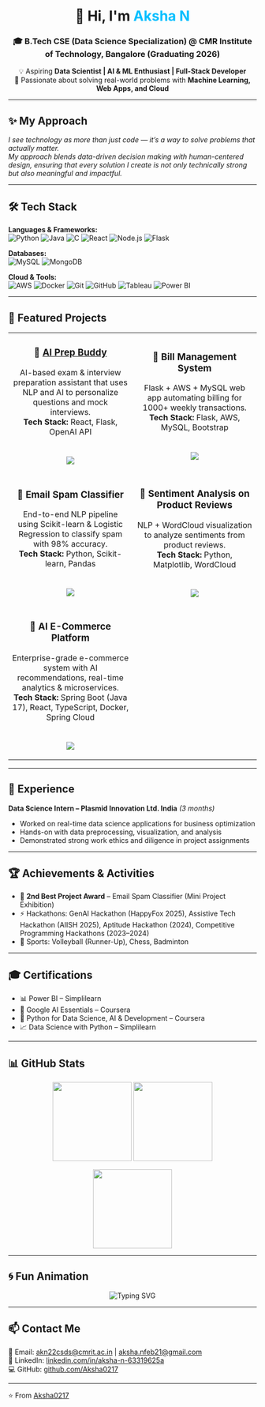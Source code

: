 <!-- Animated Header -->
<h1 align="center">
  👋 Hi, I'm <span style="color:#00BFFF;">Aksha N</span>
</h1>

<h3 align="center">
  🎓 B.Tech CSE (Data Science Specialization) @ CMR Institute of Technology, Bangalore (Graduating 2026)
</h3>

<p align="center">
  💡 Aspiring <b>Data Scientist | AI & ML Enthusiast | Full-Stack Developer</b><br/>
  🚀 Passionate about solving real-world problems with <b>Machine Learning, Web Apps, and Cloud</b>
</p>

---

## ✨ My Approach  
_I see technology as more than just code — it’s a way to solve problems that actually matter._  
_My approach blends data-driven decision making with human-centered design, ensuring that every solution I create is not only technically strong but also meaningful and impactful._

---

## 🛠 Tech Stack  

**Languages & Frameworks:**  
![Python](https://img.shields.io/badge/Python-3776AB?style=for-the-badge&logo=python&logoColor=white)
![Java](https://img.shields.io/badge/Java-ED8B00?style=for-the-badge&logo=java&logoColor=white)
![C](https://img.shields.io/badge/C-00599C?style=for-the-badge&logo=c&logoColor=white)
![React](https://img.shields.io/badge/React-20232A?style=for-the-badge&logo=react&logoColor=61DAFB)
![Node.js](https://img.shields.io/badge/Node.js-43853D?style=for-the-badge&logo=node-dot-js&logoColor=white)
![Flask](https://img.shields.io/badge/Flask-000000?style=for-the-badge&logo=flask&logoColor=white)

**Databases:**  
![MySQL](https://img.shields.io/badge/MySQL-005C84?style=for-the-badge&logo=mysql&logoColor=white)
![MongoDB](https://img.shields.io/badge/MongoDB-4EA94B?style=for-the-badge&logo=mongodb&logoColor=white)

**Cloud & Tools:**  
![AWS](https://img.shields.io/badge/AWS-232F3E?style=for-the-badge&logo=amazon-aws&logoColor=white)
![Docker](https://img.shields.io/badge/Docker-2496ED?style=for-the-badge&logo=docker&logoColor=white)
![Git](https://img.shields.io/badge/Git-F05032?style=for-the-badge&logo=git&logoColor=white)
![GitHub](https://img.shields.io/badge/GitHub-100000?style=for-the-badge&logo=github&logoColor=white)
![Tableau](https://img.shields.io/badge/Tableau-E97627?style=for-the-badge&logo=tableau&logoColor=white)
![Power BI](https://img.shields.io/badge/Power%20BI-F2C811?style=for-the-badge&logo=power-bi&logoColor=black)

---

## 🚀 Featured Projects  

<div align="center">

<table>
<tr>
<td width="50%" align="center">
  
### 🧠 [AI Prep Buddy](https://ai-prep-buddy-an.netlify.app/)
AI-based exam & interview preparation assistant that uses NLP and AI to personalize questions and mock interviews.  
<b>Tech Stack:</b> React, Flask, OpenAI API  
<br><br>
<img src="https://img.shields.io/badge/AI%20Prep%20Buddy-00C4CC?style=for-the-badge&logo=react&logoColor=white"/>

</td>
<td width="50%" align="center">

### 💸 Bill Management System  
Flask + AWS + MySQL web app automating billing for 1000+ weekly transactions.  
<b>Tech Stack:</b> Flask, AWS, MySQL, Bootstrap  
<br><br>
<img src="https://img.shields.io/badge/Bill%20Manager-0078D7?style=for-the-badge&logo=flask&logoColor=white"/>

</td>
</tr>

<tr>
<td width="50%" align="center">

### 🧬 Email Spam Classifier  
End-to-end NLP pipeline using Scikit-learn & Logistic Regression to classify spam with 98% accuracy.  
<b>Tech Stack:</b> Python, Scikit-learn, Pandas  
<br><br>
<img src="https://img.shields.io/badge/Spam%20Classifier-FF6F00?style=for-the-badge&logo=python&logoColor=white"/>

</td>
<td width="50%" align="center">

### 💬 Sentiment Analysis on Product Reviews  
NLP + WordCloud visualization to analyze sentiments from product reviews.  
<b>Tech Stack:</b> Python, Matplotlib, WordCloud  
<br><br>
<img src="https://img.shields.io/badge/Sentiment%20Analysis-FFD700?style=for-the-badge&logo=python&logoColor=black"/>

</td>
</tr>

<tr>
<td width="50%" align="center">



### 🛒 AI E-Commerce Platform  
Enterprise-grade e-commerce system with AI recommendations, real-time analytics & microservices.  
<b>Tech Stack:</b> Spring Boot (Java 17), React, TypeScript, Docker, Spring Cloud  
<br><br>
<img src="https://img.shields.io/badge/AI%20E--Commerce%20Platform-4C1?style=for-the-badge&logo=springboot&logoColor=white"/>

</td>
<td width="50%" align="center">
</tr>
</table>

</div>

---

## 💼 Experience  

**Data Science Intern – Plasmid Innovation Ltd. India** _(3 months)_  
- Worked on real-time data science applications for business optimization  
- Hands-on with data preprocessing, visualization, and analysis  
- Demonstrated strong work ethics and diligence in project assignments  

---

## 🏆 Achievements & Activities  

- 🥈 **2nd Best Project Award** – Email Spam Classifier (Mini Project Exhibition)  
- ⚡ Hackathons: GenAI Hackathon (HappyFox 2025), Assistive Tech Hackathon (AIISH 2025), Aptitude Hackathon (2024), Competitive Programming Hackathons (2023–2024)  
- 🏐 Sports: Volleyball (Runner-Up), Chess, Badminton  

---

## 🎓 Certifications  

- 📊 Power BI – Simplilearn  
- 🤖 Google AI Essentials – Coursera  
- 🐍 Python for Data Science, AI & Development – Coursera  
- 📈 Data Science with Python – Simplilearn  

---

## 📊 GitHub Stats  

<p align="center">
  <img src="https://github-readme-stats.vercel.app/api?username=Aksha0217&show_icons=true&theme=tokyonight" height="160px"/>
  <img src="https://streak-stats.demolab.com?user=Aksha0217&theme=tokyonight" height="160px"/>
</p>

<p align="center">
  <img src="https://github-readme-stats.vercel.app/api/top-langs/?username=Aksha0217&layout=compact&theme=tokyonight" height="160px"/>
</p>

---

## 🌀 Fun Animation  

<p align="center">
  <img src="https://readme-typing-svg.demolab.com?font=Fira+Code&pause=1000&color=00FFFF&center=true&vCenter=true&width=500&lines=Turning+Data+into+Decisions...;Building+AI+that+Matters...;Crafting+Code+with+Purpose...;Always+Learning%2C+Always+Growing!" alt="Typing SVG" />
</p>

---

## 📫 Contact Me  

📧 Email: [akn22csds@cmrit.ac.in](mailto:akn22csds@cmrit.ac.in) | [aksha.nfeb21@gmail.com](mailto:aksha.nfeb21@gmail.com)  
🔗 LinkedIn: [linkedin.com/in/aksha-n-63319625a](https://www.linkedin.com/in/aksha-n-63319625a/)  
💻 GitHub: [github.com/Aksha0217](https://github.com/Aksha0217)  

---

⭐️ From [Aksha0217](https://github.com/Aksha0217)
